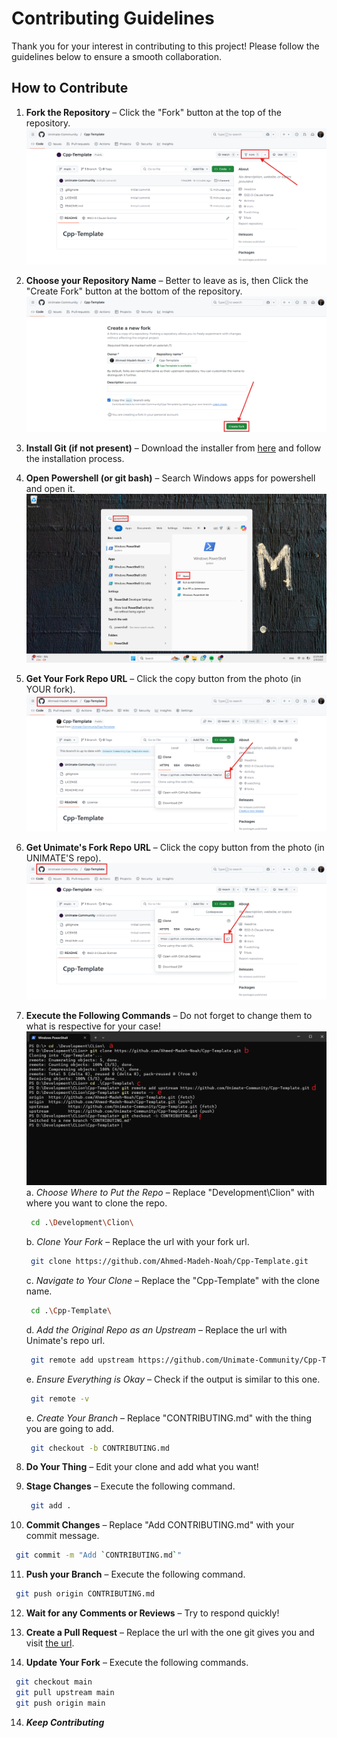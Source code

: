 # Contributing Guidelines

Thank you for your interest in contributing to this project! Please follow the guidelines below to ensure a smooth
collaboration.

## How to Contribute

1. **Fork the Repository** – Click the "Fork" button at the top of the repository.  
   ![Fork Repository](assets/fork-repo.png)

2. **Choose your Repository Name** – Better to leave as is, then Click the "Create Fork" button at the bottom of the
   repository.  
   ![Create Fork](assets/create-fork.png)

3. **Install Git (if not present)** – Download the installer from [here](https://gitforwindows.org/) and follow the
   installation process.

4. **Open Powershell (or git bash)** – Search Windows apps for powershell and open it.
   ![Open Powershell](assets/open-powershell.png)

5. **Get Your Fork Repo URL** – Click the copy button from the photo (in YOUR fork).
   ![Your repo url](assets/your-repo-url.png)

6. **Get Unimate's Fork Repo URL** – Click the copy button from the photo (in UNIMATE'S repo).
   ![Unimate's repo url](assets/unimate-repo-url.png)

7. **Execute the Following Commands** – Do not forget to change them to what is respective for your case!
   ![Set Local Clone](assets/set-local-repo.png)
   a. *Choose Where to Put the Repo* – Replace "Development\Clion" with where you want to clone the repo.
   ```sh
    cd .\Development\Clion\
   ```
   b. *Clone Your Fork* – Replace the url with your fork url.
   ```sh
    git clone https://github.com/Ahmed-Madeh-Noah/Cpp-Template.git
   ```
   c. *Navigate to Your Clone* – Replace the "Cpp-Template" with the clone name.
   ```sh
    cd .\Cpp-Template\
   ```
   d. *Add the Original Repo as an Upstream* – Replace the url with Unimate's repo url.
   ```sh
    git remote add upstream https://github.com/Unimate-Community/Cpp-Template.git
   ```
   e. *Ensure Everything is Okay* – Check if the output is similar to this one.
   ```sh
    git remote -v
   ```
   e. *Create Your Branch* – Replace "CONTRIBUTING.md" with the thing you are going to add.
   ```sh
    git checkout -b CONTRIBUTING.md
   ```

8. **Do Your Thing** – Edit your clone and add what you want!

9. **Stage Changes** – Execute the following command.
   ```sh
    git add .
   ```

10. **Commit Changes** – Replace "Add CONTRIBUTING.md" with your commit message.
   ```sh
    git commit -m "Add `CONTRIBUTING.md`"
   ```

11. **Push your Branch** – Execute the following command.
   ```sh
    git push origin CONTRIBUTING.md
   ```

12. **Wait for any Comments or Reviews** – Try to respond quickly!

13. **Create a Pull Request**  – Replace the url with the one git gives you and visit
    [the url](https://github.com/Ahmed-Madeh-Noah/Cpp-Template/pull/new/CONTRIBUTING.md).

14. **Update Your Fork**  – Execute the following commands.
   ```sh
    git checkout main
    git pull upstream main
    git push origin main
   ```

14. ***Keep Contributing***